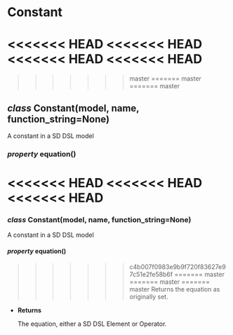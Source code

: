 # Constant


<<<<<<< HEAD
<<<<<<< HEAD
<<<<<<< HEAD
<<<<<<< HEAD
=======
>>>>>>> master
=======
>>>>>>> master
=======
>>>>>>> master
## _class_ Constant(model, name, function_string=None)
A constant in a SD DSL model


### _property_ equation()
<<<<<<< HEAD
<<<<<<< HEAD
<<<<<<< HEAD
=======
### _class_ Constant(model, name, function_string=None)
A constant in a SD DSL model


#### _property_ equation()
>>>>>>> c4b007f0983e9b9f720f83627e97c51e2fe58b6f
=======
>>>>>>> master
=======
>>>>>>> master
=======
>>>>>>> master
Returns the equation as originally set.


* **Returns**

    The equation, either a SD DSL Element or Operator.
